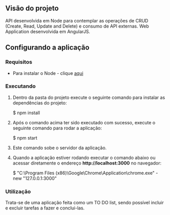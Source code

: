 ## Visão do projeto
API desenvolvida em Node para contemplar as operações de CRUD (Create, Read, Update and Delete) e consumo de API externas.
Web Application desenvolvida em AngularJS.

## Configurando a aplicação

### Requisitos

* Para instalar o Node - clique [aqui](https://nodejs.org/en/download/)

### Executando

1) Dentro da pasta do projeto execute o seguinte comando para instalar as dependências do projeto:

    $ npm install

2) Após o comando acima ter sido executado com sucesso, execute o seguinte comando para rodar a aplicação:

    $ npm start
    
3) Este comando sobe o servidor da aplicação.


4) Quando a aplicação estiver rodando executar o comando abaixo ou acessar diretamente o endereço **http://localhost:3000** no navegador:

    $ "C:\Program Files (x86)\Google\Chrome\Application\chrome.exe" -new "127.0.0.1:3000"
    
 ### Utilização
 
 Trata-se de uma aplicação feita como um TO DO list, sendo possível incluir e excluir tarefas a fazer e conclui-las.
